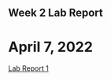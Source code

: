 ## Week 2 Lab Report
# April 7, 2022
[Lab Report 1][1]

[1]: https://jsn3.github.io/cse15l-lab-reports/lab-report-1-week-2.html
